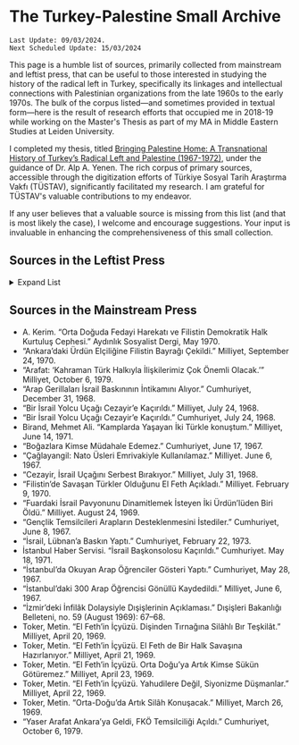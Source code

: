 # The Turkey-Palestine Small Archive
```
Last Update: 09/03/2024. 
Next Scheduled Update: 15/03/2024
```

This page is a humble list of sources, primarily collected from mainstream and leftist press, that can be useful to those interested in studying the history of the radical left in Turkey, specifically its linkages and intellectual connections with Palestinian organizations from the late 1960s to the early 1970s. The bulk of the corpus listed—and sometimes provided in textual form—here is the result of research efforts that occupied me in 2018-19 while working on the Master's Thesis as part of my MA in Middle Eastern Studies at Leiden University.

I completed my thesis, titled <a href="https://studenttheses.universiteitleiden.nl/handle/1887/82728">Bringing Palestine Home: A Transnational History of Turkey’s Radical Left and Palestine (1967-1972)</a>, under the guidance of Dr. Alp A. Yenen. The rich corpus of primary sources, accessible through the digitization efforts of Türkiye Sosyal Tarih Araştırma Vakfı (TÜSTAV), significantly facilitated my research. I am grateful for TÜSTAV's valuable contributions to my endeavor.

If any user believes that a valuable source is missing from this list (and that is most likely the case), I welcome and encourage suggestions. Your input is invaluable in enhancing the comprehensiveness of this small collection.

## Sources in the Leftist Press
<details>
  <summary>Expand List</summary>

  * “11 Genç Tutuklandı.” Ant Haftalık Dergi, February 17, 1970.
  * Aslan, Yusuf. [“El Feth’e Niye Gittim?”](Primary Sources/Aslan - 1970 - El Feth'e Niye Gittim.md) Ant Haftalık Dergi, February 24, 1970.
  * Baş, Hüseyin. “Orta Doğuda Yeni Tehlike.” Ant Haftalık Dergi, August 20, 1968.
  * Baş, Hüseyin. “Ortadoğu’da Savaş Bulutları Birikiyor.” Ant Haftalık Dergi, January 14, 1969.
  * “Beyrut Baskını ve Sonrası.” Aydınlık Sosyalist Dergi, February 1969.
  * “Bireysel Terör Hareketleriyle ‘Halk Savaşı’ arasındaki farklar.” Ant Haftalık Dergi, November 4, 1969.
  * Cehşan, Mehmet Ali. “Filistin Demokratik Halk Kurtuluş Cephesi.” Türk Solu, September 23, 1969.
  * Chaliand, Gérard. “El Feth ve Göçmenler.” Türk Solu, July 8, 1969.
  * Chaliand, Gérard. “El Feth ve Göçmenler.” Türk Solu, July 15, 1969.
  * Chaliand, Gérard. “El Feth’in Zaferi.” Türk Solu, June 10, 1969.
  * Chaliand, Gérard. “Filistin Halk Kurtuluş Cephesinde bölünmeler.” Türk Solu, July 1, 1969.
  * Chaliand, Gérard. “Filistin Mukavemeti.” Türk Solu, June 3, 1969.
  * Chaliand, Gérard. “Haziran 1967 den Sonra.” Türk Solu, June 17, 1969.
  * Chaliand, Gérard. “Milli şahsiyetiçin savaş.” Türk Solu, June 24, 1969.
  * Chaliand, Gérard. “Tartışmanın Özü.” Türk Solu, July 29, 1969.
  * “Devrimci Gençler Ürdün Elçiliğine Gereken Dersi Verdiler.” İleri (Türkiye Devrimci Gençlik Federasyonu), October 15, 1970.
  * “El Feth Gönüllüleri.” Ant Haftalık Dergi, April 21, 1970.
  * “El Feth’in Açıklaması.” Ant Haftalık Dergi, February 17, 1970.
  * “El Fetihe Katılan Gençlerin Bildirisi.” Aydınlık Sosyalist Dergi, March 1970.
  * “Filistin Demokratik Halk Kurtuluş Cephesi.” Ant Haftalık Dergi, January 6, 1970.
  * Filistin Demokratik Halk Kurtuluş Cephesi. “Filistin Demokratik Halk Kurtuluş Cephesi Görüşlerini Açıklıyor.” Türk Solu, April 14, 1970.
  * “Filistin İhtilalini Kimse Durduramaz!” Proleter Devrimci Aydınlık, October 1970.
  * “Filistin Karışıyor.” Ant Haftalık Dergi, August 26, 1969.
  * “Filistinde Emperyalizme Karşı Savaşan Örgütler.” Ant Haftalık Dergi, February 17, 1970.
  * “Filistin’de Halk Savaşı Zafere Ulaşacaktır!” Ant (Sosyalist Teori ve Eylem Dergisi), October 1970.
  * “Filistin’de Marksist-Leninist Cephe!” Ant Haftalık Dergi, August 19, 1969.
  * “Filistin’de Savaşın Öncülüğü Halka Geçiyor!” Ant Haftalık Dergi, June 3, 1969.
  * “Gerilla Harekati.” Ant Haftalık Dergi, November 4, 1969.
  * “Gerilla Harekati.” Ant Haftalık Dergi, November 11, 1969.
  * Gürkan, Mustafa. “Selam Onlara!” İleri (Türkiye Devrimci Gençlik Federasyonu), June 1, 1970.
  * “İsrail Saldırısı.” Ant Haftalık Dergi, June 11, 1968.
  * “İsrail’i Bekleyen 5 Tehlike.” Ant Haftalık Dergi, June 20, 1967.
  * “İsrail’in Baskını.” Ant Haftalık Dergi, January 7, 1969.
  * “İsrail’in Saldırısı.” Türk Solu, April 2, 1968.
  * “Komando Kampları.” Ant Haftalık Dergi, September 24, 1968.
  * “Komando Yargılandı.” Ant Haftalık Dergi, November 25, 1969.
  * Naci, Fethi. “Orta Doğu ve Biz.” Ant Haftalık Dergi, June 13, 1967.
  * “Nayif Havatmeh Kimdir?” Ant Haftalık Dergi, February 17, 1970.
  * “Olaylar - Orta Doğu.” Türk Solu, January 14, 1969.
  * “Orta Doğu’da Gerginlik.” Türk Solu, December 10, 1968.
  * “Orta Doğu’da Yeni Atılımlar.” Türk Solu, November 18, 1969.
  * “Ortadoğu Buhranı.” Türk Solu, November 24, 1967.
  * “Ortadoğu’da Küçük Burjuva Rejimlerinin İhaneti Karşısında Gerillalar Birleşiyor.” Ant (Sosyalist Teori ve Eylem Dergisi), March 1971.
  * Tansuğ, Halük. “Arab Halkları Çıkmazdan Nasıl Kurtulabilir?” Ant Haftalık Dergi, June 20, 1967.
  * Tansuğ, Halük. “Ortadoğu Politikada «Vietnam»’laştı.” Ant Haftalık Dergi, June 13, 1967.
  * “Uçak Kaçırdılar.” Ant Haftalık Dergi, July 30, 1968.
  * “Ürdün’de Darbe.” Ant Haftalık Dergi, November 12, 1968.
  * “Yaşasın Filistin ve Bütün Orta-Doğu Halklarının Devrimci Savaşı.” Aydınlık Sosyalist Dergi, October 1970.

  ### Some Javascript
  ```js
  function logSomething(something) {
    console.log('Something', something);
  }
  ```
</details>

## Sources in the Mainstream Press
* A. Kerim. “Orta Doğuda Fedayi Harekatı ve FiIistin Demokratik Halk Kurtuluş Cephesi.” Aydınlık Sosyalist Dergi, May 1970.
* “Ankara’daki Ürdün Elçiliğine Filistin Bayrağı Çekildi.” Milliyet, September 24, 1970.
* “Arafat: ‘Kahraman Türk Halkıyla İlişkilerimiz Çok Önemli Olacak.’” Milliyet, October 6, 1979.
* “Arap Gerillaları İsrail Baskınının İntikamını Alıyor.” Cumhuriyet, December 31, 1968.
* “Bir İsrail Yolcu Uçağı Cezayir’e Kaçırıldı.” Milliyet, July 24, 1968.
* “Bir İsrail Yolcu Uçağı Cezayir’e Kaçırıldı.” Cumhuriyet, July 24, 1968.
* Birand, Mehmet Ali. “Kamplarda Yaşayan İki Türkle konuştum.” Milliyet, June 14, 1971.
* “Boğazlara Kimse Müdahale Edemez.” Cumhuriyet, June 17, 1967.
* “Çağlayangil: Nato Üsleri Emrivakiyle Kullanılamaz.” Milliyet. June 6, 1967.
* “Cezayir, İsrail Uçağını Serbest Bırakıyor.” Milliyet, July 31, 1968.
* “Filistin’de Savaşan Türkler Olduğunu El Feth Açıkladı.” Milliyet. February 9, 1970.
* “Fuardaki İsrail Pavyonunu Dinamitlemek İsteyen İki Ürdün’lüden Biri Öldü.” Milliyet. August 24, 1969.
* “Gençlik Temsilcileri Arapların Desteklenmesini İstediler.” Cumhuriyet, June 8, 1967.
* “İsrail, Lübnan’a Baskın Yaptı.” Cumhuriyet, February 22, 1973.
* İstanbul Haber Servisi. “İsrail Başkonsolosu Kaçırıldı.” Cumhuriyet. May 18, 1971.
* “İstanbul’da Okuyan Arap Öğrenciler Gösteri Yaptı.” Cumhuriyet, May 28, 1967.
* “İstanbul’daki 300 Arap Öğrencisi Gönüllü Kaydedildi.” Milliyet, June 6, 1967.
* “İzmir’deki İnfilâk Dolaysiyle Dışişlerinin Açıklaması.” Dışişleri Bakanlığı Belleteni, no. 59 (August 1969): 67–68.
* Toker, Metin. “El Feth’in İçyüzü. Dişinden Tırnağına Silâhlı Bır Teşkilât.” Milliyet, April 20, 1969.
* Toker, Metin. “El Feth’in İçyüzü. El Feth de Bir Halk Savaşına Hazırlanıyor.” Milliyet, April 21, 1969.
* Toker, Metin. “El Feth’in İçyüzü. Orta Doğu’ya Artık Kimse Sükün Götüremez.” Milliyet, April 23, 1969.
* Toker, Metin. “El Feth’in İçyüzü. Yahudilere Değil, Siyonizme Düşmanlar.” Milliyet, April 22, 1969.
* Toker, Metin. “Orta-Doğu’da Artık Silâh Konuşacak.” Milliyet, March 26, 1969.
* “Yaser Arafat Ankara’ya Geldi, FKÖ Temsilciliği Açıldı.” Cumhuriyet, October 6, 1979.

